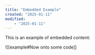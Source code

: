 ```yaml
---
title: "Embedded Example"
created: "2025-01-11"
modified: 
    - "2025-01-11"
---
```


This is an example of embedded content:

![[example#Now onto some code]]
